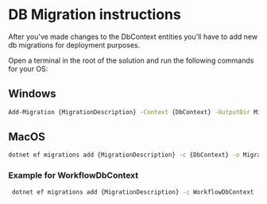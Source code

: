 # DB Migration instructions

After you've made changes to the DbContext entities you'll have to add new db migrations for deployment purposes.

Open a terminal in the root of the solution and run the following commands for your OS:

## Windows

 
```bash
Add-Migration {MigrationDescription} -Context {DbContext} -OutputDir Migrations\{DbContext} -StartupProject DatabaseProvisioningTool -Project Components 
```
## MacOS

```bash
dotnet ef migrations add {MigrationDescription} -c {DbContext} -o Migrations/{DbContext} -s DatabaseProvisioningTool --project Components
```

### Example for WorkflowDbContext

```bash
 dotnet ef migrations add {MigrationDescription} -c WorkflowDbContext -o Migrations/WorkflowDbContext -s DatabaseProvisioningTool --project Components
```

